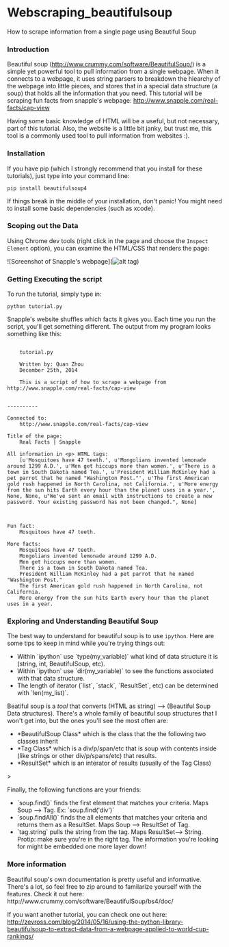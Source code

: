 Webscraping_beautifulsoup
==========

How to scrape information from a single page using Beautiful Soup

<h3> Introduction </h3>

Beautiful soup (http://www.crummy.com/software/BeautifulSoup/) is a simple yet powerful tool to pull information from a single webpage. When it connects to a webpage, it uses string parsers to breakdown the hiearchy of the webpage into little pieces, and stores that in a special data structure (a soup) that holds all the information that you need. This tutorial will be scraping fun facts from snapple's webpage: http://www.snapple.com/real-facts/cap-view

Having some basic knowledge of HTML will be a useful, but not necessary, part of this tutorial. Also, the website is a little bit janky, but trust me, this tool is a commonly used tool to pull information from websites :). 

<h3> Installation </h3>

If you have pip (which I strongly recommend that you install for these tutorials), just type into your command line:

```
pip install beautifulsoup4
```

If things break in the middle of your installation, don't panic! You might need to install some basic dependencies (such as xcode). 

<h3> Scoping out the Data </h3>

Using Chrome dev tools (right click in the page and choose the `Inspect Element` option), you can examine the HTML/CSS that renders the page:

![Screenshot of Snapple's webpage](![alt tag](https://github.com/theleastinterestingcoder/Webscraping_beautifulsoup/blob/master/resources/snapple_webpage.png))

<h3> Getting Executing the script </h3>

To run the tutorial, simply type in:
```
python tutorial.py
```

Snapple's website shuffles which facts it gives you. Each time you run the script, you'll get something different. The output from my program looks something like this:

```

    tutorial.py
   
    Written by: Quan Zhou
    December 25th, 2014
    
    This is a script of how to scrape a webpage from http://www.snapple.com/real-facts/cap-view


----------

Connected to: 
    http://www.snapple.com/real-facts/cap-view

Title of the page: 
    Real Facts | Snapple

All information in <p> HTML tags:
    [u'Mosquitoes have 47 teeth.', u'Mongolians invented lemonade around 1299 A.D.', u'Men get hiccups more than women.', u'There is a town in South Dakota named Tea.', u'President William McKinley had a pet parrot that he named "Washington Post."', u'The first American gold rush happened in North Carolina, not California.', u'More energy from the sun hits Earth every hour than the planet uses in a year.', None, None, u"We've sent an email with instructions to create a new password. Your existing password has not been changed.", None]



Fun fact: 
    Mosquitoes have 47 teeth.

More facts:
    Mosquitoes have 47 teeth.
    Mongolians invented lemonade around 1299 A.D.
    Men get hiccups more than women.
    There is a town in South Dakota named Tea.
    President William McKinley had a pet parrot that he named "Washington Post."
    The first American gold rush happened in North Carolina, not California.
    More energy from the sun hits Earth every hour than the planet uses in a year.
```

<h3> Exploring and Understanding Beautiful Soup </h3>

The best way to understand for beautiful soup is to use `ipython`. Here are some tips to keep in mind while you're trying things out:
<ul>
    <li> Within `ipython` use `type(my_variable)` what kind of data structure it is (string, int, BeautifulSoup, etc). </li>
    <li> Within `ipython` use `dir(my_variable)` to see the functions associated with that data structure. </li>
    <li> The length of iterator (`list`, `stack`, `ResultSet`, etc) can be determined with `len(my_list)`. </li>
</ul>
   
Beatiful soup is a _tool_ that converts (HTML as string) --> (Beautiful Soup Data structures). There's a whole familiy of beautiful soup structures that I won't get into, but the ones you'll see the most often are:
<ul>
    <li> *BeautifulSoup Class* which is the class that the the following two classes inherit </li>
    <li> *Tag Class* which is a div/p/span/etc that is soup with contents inside (like strings or other div/p/spans/etc) that results. </li>
    <li> *ResultSet* which is an interator of results (usually of the Tag Class) </li>

</ul>>

Finally, the following functions are your friends:
<ul>
    <li> `soup.find(<name>)` finds the first element that matches your criteria. Maps Soup --> Tag. Ex: `soup.find('div')` </li>
    <li> `soup.findAll(<name>)` finds the all elements that matches your criteria and returns them as a ResultSet. Maps Soup --> ResultSet of Tag. </li>
    <li> `tag.string` pulls the string from the tag. Maps ResultSet--> String. Protip: make sure you're in the right tag. The information you're looking for might be embedded one more layer down! </li> 
</ul>


<h3> More information </h3>
Beautiful soup's own documentation is pretty useful and informative. There's a lot, so feel free to zip around to familarize yourself with the features. Check it out here: http://www.crummy.com/software/BeautifulSoup/bs4/doc/

If you want another tutorial, you can check one out here: http://zevross.com/blog/2014/05/16/using-the-python-library-beautifulsoup-to-extract-data-from-a-webpage-applied-to-world-cup-rankings/

